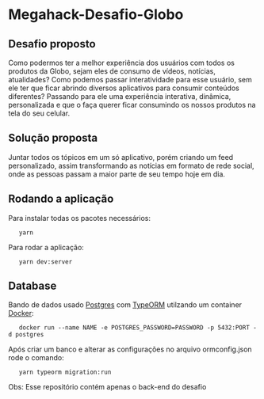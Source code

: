 # Megahack-Desafio-Globo

## Desafio proposto

Como podermos ter a melhor experiência dos usuários com todos os produtos da Globo, sejam eles de consumo de vídeos, notícias, atualidades? Como podemos passar interatividade para esse usuário, sem ele ter que ficar abrindo diversos aplicativos para consumir conteúdos diferentes? Passando para ele uma experiência interativa, dinâmica, personalizada e que o faça querer ficar consumindo os nossos produtos na tela do seu celular.

## Solução proposta

Juntar todos os tópicos em um só aplicativo, porém criando um feed personalizado, assim transformando as notícias em formato de rede social, onde as pessoas passam a maior parte de seu tempo hoje em dia.

## Rodando a aplicação

Para instalar todas os pacotes necessários:

 ```
    yarn 
 ````
    
Para rodar a aplicação: 

 ```
    yarn dev:server
````

## Database

Bando de dados usado [Postgres](https://www.postgresql.org/docs/) com [TypeORM](https://typeorm.io/#/) utilzando um container [Docker](https://docs.docker.com/):

 ```
    docker run --name NAME -e POSTGRES_PASSWORD=PASSWORD -p 5432:PORT -d postgres
````

Após criar um banco e alterar as configurações no arquivo ormconfig.json rode o comando:

 ```
    yarn typeorm migration:run
````

Obs: Esse repositório contém apenas o back-end do desafio
                          
